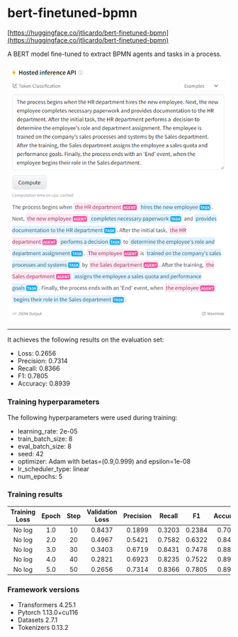 # bert-finetuned-bpmn
 
[https://huggingface.co/jtlicardo/bert-finetuned-bpmn](https://huggingface.co/jtlicardo/bert-finetuned-bpmn)
 
A BERT model fine-tuned to extract BPMN agents and tasks in a process.

![image](image.png)

---

It achieves the following results on the evaluation set:
- Loss: 0.2656
- Precision: 0.7314
- Recall: 0.8366
- F1: 0.7805
- Accuracy: 0.8939

### Training hyperparameters

The following hyperparameters were used during training:
- learning_rate: 2e-05
- train_batch_size: 8
- eval_batch_size: 8
- seed: 42
- optimizer: Adam with betas=(0.9,0.999) and epsilon=1e-08
- lr_scheduler_type: linear
- num_epochs: 5

### Training results

| Training Loss | Epoch | Step | Validation Loss | Precision | Recall | F1     | Accuracy |
|:-------------:|:-----:|:----:|:---------------:|:---------:|:------:|:------:|:--------:|
| No log        | 1.0   | 10   | 0.8437          | 0.1899    | 0.3203 | 0.2384 | 0.7005   |
| No log        | 2.0   | 20   | 0.4967          | 0.5421    | 0.7582 | 0.6322 | 0.8417   |
| No log        | 3.0   | 30   | 0.3403          | 0.6719    | 0.8431 | 0.7478 | 0.8867   |
| No log        | 4.0   | 40   | 0.2821          | 0.6923    | 0.8235 | 0.7522 | 0.8903   |
| No log        | 5.0   | 50   | 0.2656          | 0.7314    | 0.8366 | 0.7805 | 0.8939   |


### Framework versions

- Transformers 4.25.1
- Pytorch 1.13.0+cu116
- Datasets 2.7.1
- Tokenizers 0.13.2
